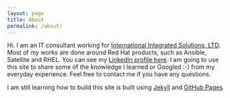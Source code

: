 ```yaml
---
layout: page
title: About
permalink: /about/
---
```


Hi.  I am an IT consultant working for [International Integrated Solutions, LTD](https://iistech.com).  Most of my works are done  around Red Hat products, such as Ansible, Satellite and RHEL.  You can see my [LinkedIn profile here](https://www.linkedin.com/in/ericchong4linux/).  I am going to use this site to share some of the knowledge I learned or Googled :-) from my everyday experience.  Feel free to contact me if you have any questions.

I am still learning how to build this site is built using [Jekyll](https://jekyllrb.com/) and [GitHub Pages](https://docs.github.com/en/github/working-with-github-pages)
